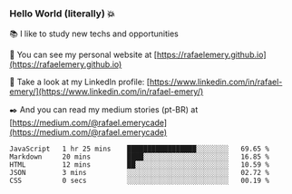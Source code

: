 ### Hello World (literally) :boom:
 
 :books:  I like to study new techs and opportunities
 
 :rocket:  You can see my personal website at [https://rafaelemery.github.io](https://rafaelemery.github.io)
 
 :busts_in_silhouette:  Take a look at my LinkedIn profile: [https://www.linkedin.com/in/rafael-emery/](https://www.linkedin.com/in/rafael-emery/)
 
 :black_nib:  And you can read my medium stories (pt-BR) at [https://medium.com/@rafael.emerycade](https://medium.com/@rafael.emerycade)

<!--START_SECTION:waka-->
```text
JavaScript   1 hr 25 mins    █████████████████░░░░░░░░   69.65 % 
Markdown     20 mins         ████░░░░░░░░░░░░░░░░░░░░░   16.85 % 
HTML         12 mins         ██░░░░░░░░░░░░░░░░░░░░░░░   10.59 % 
JSON         3 mins          ░░░░░░░░░░░░░░░░░░░░░░░░░   02.72 % 
CSS          0 secs          ░░░░░░░░░░░░░░░░░░░░░░░░░   00.19 %
```
<!--END_SECTION:waka-->
